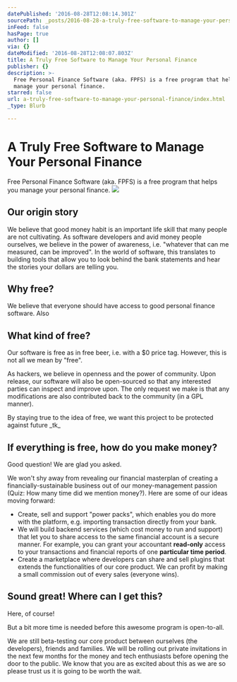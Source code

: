 ```yaml
---
datePublished: '2016-08-28T12:08:14.301Z'
sourcePath: _posts/2016-08-28-a-truly-free-software-to-manage-your-personal-finance.md
inFeed: false
hasPage: true
author: []
via: {}
dateModified: '2016-08-28T12:08:07.803Z'
title: A Truly Free Software to Manage Your Personal Finance
publisher: {}
description: >-
  Free Personal Finance Software (aka. FPFS) is a free program that helps you
  manage your personal finance.
starred: false
url: a-truly-free-software-to-manage-your-personal-finance/index.html
_type: Blurb

---
```

# A Truly Free Software to Manage Your Personal Finance

Free Personal Finance Software (aka. FPFS) is a free program that helps you manage your personal finance.
![](https://the-grid-user-content.s3-us-west-2.amazonaws.com/c1834fe9-908d-4d86-b11c-8b76b3fb7e02.jpg)

## Our origin story

We believe that good money habit is an important life skill that many people are not cultivating. As software developers and avid money people ourselves, we believe in the power of awareness, i.e. "whatever that can me measured, can be improved". In the world of software, this translates to building tools that allow you to look behind the bank statements and hear the stories your dollars are telling you.

## Why free?

We believe that everyone should have access to good personal finance software. Also

## What kind of free?

Our software is free as in free beer, i.e. with a $0 price tag. However, this is not all we mean by "free".

As hackers, we believe in openness and the power of community. Upon release, our software will also be open-sourced so that any interested parties can inspect and improve upon. The only request we make is that any modifications are also contributed back to the community (in a GPL manner).

By staying true to the idea of free, we want this project to be protected against future \_tk\_

## If everything is free, how do you make money?

Good question! We are glad you asked.

We won't shy away from revealing our financial masterplan of creating a financially-sustainable business out of our money-management passion (Quiz: How many time did we mention money?). Here are some of our ideas moving forward:

* Create, sell and support "power packs", which enables you do more with the platform, e.g. importing transaction directly from your bank.
* We will build backend services (which cost money to run and support) that let you to share access to the same financial account is a secure manner. For example, you can grant your accountant **read-only** access to your transactions and financial reports of one **particular time period**.
* Create a marketplace where developers can share and sell plugins that extends the functionalities of our core product. We can profit by making a small commission out of every sales (everyone wins).

## Sound great! Where can I get this?

Here, of course!

But a bit more time is needed before this awesome program is open-to-all.

We are still beta-testing our core product between ourselves (the developers), friends and families. We will be rolling out private invitations in the next few months for the money and tech enthusiasts before opening the door to the public. We know that you are as excited about this as we are so please trust us it is going to be worth the wait.